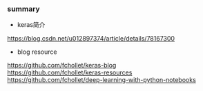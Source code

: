 ### summary

- keras简介

https://blog.csdn.net/u012897374/article/details/78167300

- blog resource

https://github.com/fchollet/keras-blog</br>
https://github.com/fchollet/keras-resources</br>
https://github.com/fchollet/deep-learning-with-python-notebooks</br>
